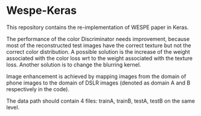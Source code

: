 # Wespe-Keras

This repository contains the re-implementation of WESPE paper in Keras. 

The performance of the color Discriminator needs improvement, because
most of the reconstructed test images have the correct texture but not the correct color distribution. A possible solution is the increase of the weight associated with the color loss wrt to the weight associated with the texture loss. Another solution is to change the blurring kernel.

Image enhancement is achieved by mapping images from the domain of phone images to the domain of DSLR images (denoted as domain A and B respectively in the code).

The data path should contain 4 files: trainA, trainB, testA, testB on the same level.

